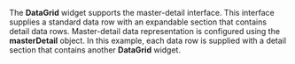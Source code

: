 The **DataGrid** widget supports the master-detail interface. This interface supplies a&nbsp;standard data row with an&nbsp;expandable section that contains detail data rows. Master-detail data representation is&nbsp;configured using the **masterDetail** object. In&nbsp;this example, each data row is&nbsp;supplied with a&nbsp;detail section that contains another **DataGrid** widget.